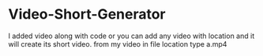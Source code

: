 # Video-Short-Generator
I added video along with code or you can add any video with location and it will create its short video.
from my video in file location type a.mp4
